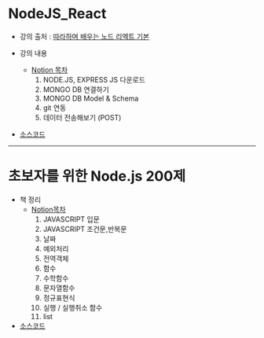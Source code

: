 # NodeJS_React

* 강의 출처 :  [따라하며 배우는 노드 리엑트 기본](https://www.inflearn.com/course/따라하며-배우는-노드-리액트-기본/dashboard)

* 강의 내용

  * [Notion 목차](https://www.notion.so/zzhyejin/Node-React-9df6c8d616894c8e9f67522084a01cd7)
    1. NODE.JS, EXPRESS JS 다운로드
    2. MONGO DB 연결하기
    3. MONGO DB Model & Schema
    4. git 연동
    5. 데이터 전송해보기 (POST)

* [소스코드](https://github.com/hyejinjeong9999/NodeJS_React/commit/55ed39f3c7f2f87e83d8f7dd3a434140e56a09f7)

  

  

----

# 초보자를 위한 Node.js 200제

* 책 정리
  * [Notion목차](https://www.notion.so/zzhyejin/Node-js-200-bd08abd2838e491ba0ea3993d5993c05)
    1. JAVASCRIPT 입문
    2. JAVASCRIPT 조건문,반복문
  	3. 날짜
    4. 예외처리
    5. 전역객체
    6. 함수
    7. 수학함수
  	8. 문자열함수
  	9. 정규표현식
    10. 실행 / 실행취소 함수
    11. list
* [소스코드](https://github.com/hyejinjeong9999/NodeJS_React/commit/1602781869feb8ed55d5c379c4fd0685531b9095)

  